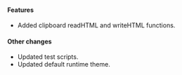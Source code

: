 #### Features
* Added clipboard readHTML and writeHTML functions.

#### Other changes
* Updated test scripts.
* Updated default runtime theme.